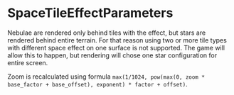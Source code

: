 # SpaceTileEffectParameters

Nebulae are rendered only behind tiles with the effect, but stars are rendered behind entire terrain. For that reason using two or more tile types with different space effect on one surface is not supported. The game will allow this to happen, but rendering will chose one star configuration for entire screen.

Zoom is recalculated using formula `max(1/1024, pow(max(0, zoom * base_factor + base_offset), exponent) * factor + offset)`.

